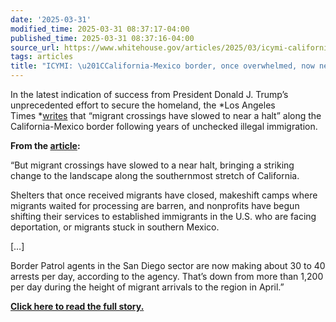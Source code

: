 ```yaml
---
date: '2025-03-31'
modified_time: 2025-03-31 08:37:17-04:00
published_time: 2025-03-31 08:37:16-04:00
source_url: https://www.whitehouse.gov/articles/2025/03/icymi-california-mexico-border-once-overwhelmed-now-nearly-empty/
tags: articles
title: "ICYMI: \u201CCalifornia-Mexico border, once overwhelmed, now nearly empty\u201D"
---
```

 
In the latest indication of success from President Donald J. Trump’s
unprecedented effort to secure the homeland, the *Los Angeles
Times *[writes](https://www.latimes.com/politics/story/2025-03-30/with-few-migrants-arriving-at-california-mexico-border-nonprofits-border-patrol-pivot) that
“migrant crossings have slowed to near a halt” along the
California-Mexico border following years of unchecked illegal
immigration.  
  
**From
the **[**article**](https://www.latimes.com/politics/story/2025-03-30/with-few-migrants-arriving-at-california-mexico-border-nonprofits-border-patrol-pivot)**:**

“But migrant crossings have slowed to a near halt, bringing a striking
change to the landscape along the southernmost stretch of California.

Shelters that once received migrants have closed, makeshift camps where
migrants waited for processing are barren, and nonprofits have begun
shifting their services to established immigrants in the U.S. who are
facing deportation, or migrants stuck in southern Mexico.

\[…\]

Border Patrol agents in the San Diego sector are now making about 30 to
40 arrests per day, according to the agency. That’s down from more than
1,200 per day during the height of migrant arrivals to the region in
April.”

[**Click here to read the full
story.**](https://www.latimes.com/politics/story/2025-03-30/with-few-migrants-arriving-at-california-mexico-border-nonprofits-border-patrol-pivot)

